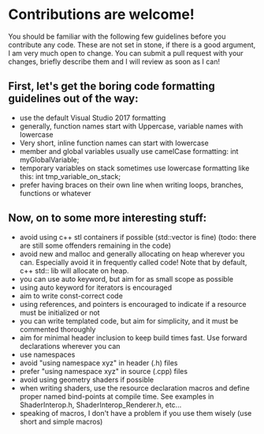# Contributions are welcome!
You should be familiar with the following few guidelines before you contribute any code. These are not set in stone, if there is a good argument, I am very much open to change. You can submit a pull request with your changes, briefly describe them and I will review as soon as I can!

## First, let's get the boring code formatting guidelines out of the way:
- use the default Visual Studio 2017 formatting
- generally, function names start with Uppercase, variable names with lowercase
- Very short, inline function names can start with lowercase
- member and global variables usually use camelCase formatting: int myGlobalVariable;
- temporary variables on stack sometimes use lowercase formatting like this: int tmp_variable_on_stack;
- prefer having braces on their own line when writing loops, branches, functions or whatever

## Now, on to some more interesting stuff:
- avoid using c++ stl containers if possible (std::vector is fine) (todo: there are still some offenders remaining in the code)
- avoid new and malloc and generally allocating on heap wherever you can. Especially avoid it in frequently called code! Note that by default, c++ std:: lib will allocate on heap.
- you can use auto keyword, but aim for as small scope as possible
- using auto keyword for iterators is encouraged
- aim to write const-correct code
- using references, and pointers is encouraged to indicate if a resource must be initialized or not
- you can write templated code, but aim for simplicity, and it must be commented thoroughly
- aim for minimal header inclusion to keep build times fast. Use forward declarations wherever you can
- use namespaces
- avoid "using namespace xyz" in header (.h) files
- prefer "using namespace xyz" in source (.cpp) files
- avoid using geometry shaders if possible
- when writing shaders, use the resource declaration macros and define proper named bind-points at compile time. See examples in ShaderInterop.h, ShaderInterop_Renderer.h, etc...
- speaking of macros, I don't have a problem if you use them wisely (use short and simple macros)
